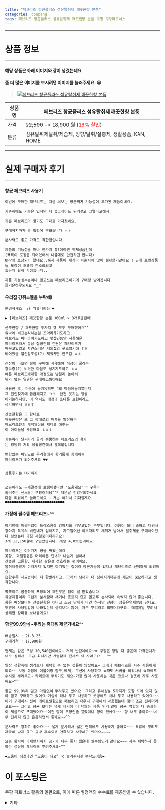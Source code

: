 ```yaml
---
title: "페브리즈 항균플러스 섬유탈취제 깨끗한향 본품"
categories: coupang
tags: 페브리즈 항균플러스 섬유탈취제 깨끗한향 본품 쿠팡 쿠팡파트너스
---
```

---

# 상품 정보

---

#### 해당 상품은 아래 이미지와 같이 생겼는데요. 
#### 좀 더 많은 이미지를 보시려면 이미지를 눌러주세요. 😀
> [![페브리즈 항균플러스 섬유탈취제 깨끗한향 본품](https://static.coupangcdn.com/image/retail/images/679082361340816-e042ce1e-8171-4b2a-aec5-72625494881d.jpg)](https://link.coupang.com/re/AFFSDP?lptag=AF4416228&subid=AF4416228&pageKey=4770216162&itemId=5577764153&vendorItemId=72877080027&traceid=V0-113-4cab78fde214d5df)

상품명 | 페브리즈 항균플러스 섬유탈취제 깨끗한향 본품
-------|-------
가격 | ~~22,500~~ -> 18,900 원 (<span style="color:red">16% 할인</span>)
분류 | 섬유탈취제탈취/제습제, 방향/탈취/살충제, 생활용품, KAN, HOME

---

# 실제 구매자 후기

---


####    향균 페브리즈 사용기
    이번에 구매한 패브리즈는 처음 써보는 향균까지 기능성이 추가된 제품이네요.
    
    기존꺼에도 기능은 있지만 더 업그레이드 된거같고 그렇다고해서 
    
    기존 페브리즈의 향기도 그대로 가져왔네요. 
    
    구매하지마자 온 집안에 뿌렸습니다 ㅎㅎ 
    
    분사력도 좋고 가격도 착한편입니다.
    
    제품의 기능성을 떠나 한가지 흠?이라면 액체상품인데 
    (뾱뾱이 포장은 되어있어서 나름대로 안전하긴 합니다)
    OPP에 포장되어 왔네요..혹시 제품이 새거나 파손시에 많이 불편할거같아요 ! 근래 로켓상품들 포장이 조금씩 간소화되고
    있는거 같아 걱정입니다..
    
    제품 기능성부분이나 믿고쓰는 페브리즈이기에 구매평 남겨봅니다.
    즐거운하루되세요 ^_^

####    우리집 강쥐스멜을 부탁해!
    안녕하세요  :) 지유니임당 ♥️
    
    ▶️ [페브리즈] 깨끗한향 본품 360ml × 3개묶음판매
    
    산뜻한향 / 깨끗한향 두가지 향 모두 구매했어요^^
    워낙에 비교분석하는걸 조아라하기도하고,
    페브리즈 마니아이기도하고 몇십년동안 사용해온
    페브리즈라서 항상 집공간의 한켠은 페브리즈가 
    메꾸고있었고 자연스러운 저의집의 구조였기에 ㅎㅎ
    비어있음 불안감조성(?) 채워지면 안도감 ㅎㅎ
    
    신상이 나오면 필히 구매해 사용해야 직성이 풀리는
    강박증(?) 비슷한 마음도 생기기도하고 ㅎㅎ
    여튼 페브리즈에대한 애정도는 남달리 높아서 
    뭐가 됐든 일단은 구매하고봐야해요 
    
    사용한 후, 마음에 들지않으면 '왜 마음에들지않는지
    그 원인찾기에 급급해지고 ㅋㅋ  완전 웃기는 발상
    이기는하지만, 이 역시도 애정의 또다른 표현이라고
    생각하면서 ㅎㅎㅎ
    
    산뜻한향은 그 향대로 
    깨끗한향은 또 그 향대로의 매력을 발산하는 
    페브리즈만의 매력발산을 제대로 해주는 
    이 아이들을 사랑해요 ㅎㅎㅎ
    
    기분따라 날씨따라 골라 뿜뿜하는 페브리즈의 향기
    는 영원히 저의 생활공간에서 함께할겁니다 
    
    변함없는 마인드로 우리곁에서 향기롭게 함께하는
    페브리즈가 되어주셔요 ♥️♥️ 
    
    
    상품후기는 여기까지 
    
    
    쪼꼼이라도 구매결정에 보탬이됐다면 "도움돼요" ♡ 꾸욱♡
    눌러주는 센스짱♡ 쿠팡러퍼님^^* 더운날 건강유의하세요 
    다음 리뷰에도 놀러오세요 ♡ 저는 여기서 기다릴게요
    ●●●●●●●●●●●●●●●●●●●●●●●●●●●

####    가정에 필수템 페브리즈~^^
    아기땜에 어쩔수없이 드레스룸에 강아지를 키우고있는 주부입니다. 여름이 되니 습하고 더워서 강아지 특유의 비린내가 심해지고, 자고일어난 이부자리도 체취가 남아서 탈취제를 구매해야겠다 싶었는데 마침 세일중이더라구요!
    3개 12,150원에 구입했습니다. 개당 4,050원이네요.
    
    페브리즈는 여러가지 향을 써봤는데요 
    꽃향, 과일향같은 머리아픈 단내가 나는게 싫어서 
    산뜻한 코튼향, 세제향 같은걸 선호하는 편이에요.
    탈취제종류가 여러가지 있지만 아기있는 집이라 항균기능이 있대서 페브리즈로 선택하게 되었어요.
    습할수록 세균번식이 더 활발해지고, 그래서 냄새가 더 심해지기때문에 제균이 중요하다고 생각합니다.
    
    뽁뽁이로 꼼꼼하게 포장되어 깨진부분 없이 잘 받았습니다
    유명제품이라 그런지 분사할때 새거나 흐르지 않고 골고루 분사되어 속썩지 않아 좋습니다.
    향은 예상보다는 산뜻한향은 아니고 조금 단내가 나긴 하지만 잔향이 섬유유연제만큼 남네요.
    뒷면에 사용방법이 나와있는데 생각보다 많이, 자주 뿌리라고 되있더라구요. 매일매일 뿌려서 상쾌한 장마를 보내볼게요!

####    항균99.9안심~뿌리는 휴대용 제균기네요^^
    배송일시 : 21.3.25
    구매가격 : 19,980원 
    
    현재는 같은 구성 10,540원이예요~ 거의 반값이예요~ㅠ 쿠팡은 정말 다 좋은데 가격편차가 너무 심해서~ 조금 화나지만 저렴할깨 한세트 더 사려구요~~~^^
    
    일상 생활속에 생각보다 세탁할 수 없는 것들이 많잖아요~ 그래서 페브리즈를 자주 사용하게 되요~~ 보통 아침에 이불이랑 침구,베게, 쿠션에 사용하고 쇼파도 커버를 씌워나서 쇼파에도 수시로 뿌려주고~ 카페트에 뿌리기도 해요~가장 많이 사용하는 것은 코트나 겉옷에 자주 사용해요~^^
    
    향균 99.9%라 믿고 아낌없이 뿌려주고 있어요. 그리고 유해성분 5가지가 포함 되어 있지 않아 믿고 구매하고 있어요~거실에 하나 두고 사용하고 옷방에도 하나 두고 사용하고 있어요~~~
    이거 구매하시 전에 에이프릴향으로 페브리즈 다우니 구매해서 사용했는데 향이 조금 진하더라고요~~~ 그리고 향균 보다는 냄새 제거에 더 탁월한 제품 인거 같아 향균 역할에 더 충실한 이 제품으로 구매했어요~~이건 향이 무향인줄 알았더니 향이 있어요~~~ 향 너무 좋아요~~너무 진하지 않고 은은하면서 좋아요~~^^
    
    분사력도 강하고 좋아요~~~ 넓게 분사되서 넓은 면적에도 사용하기 좋아요~~~ 의류에 뿌려도 자국이 남지 않고 금방 흡수되서 만족하고 사용하고 있어요~~~~
    
    요즘 황사에 미세먼지까지 공기가 너무 좋지 않은데 필수템인거 같아요~~~ 자주 세탁하지 못하는 섬유에 페브리즈 뿌려주세요~^^
    
    ❤️도움이 되셨다면 “도움이 돼요” 꾹 눌러주시길 부탁드려용❤️



# 이 포스팅은
쿠팡 파트너스 활동의 일환으로, 이에 따른 일정액의 수수료를 제공받을 수 있습니다.

<details markdown="1">
<summary>기타</summary>
<script>var tags = document.getElementsByTagName("A"); for(var i = 0; i < tags.length; i++ ){ var tag = tags[i]; if( tag.href.indexOf( "coupa" ) > 0 ){ console.log( tag.href ); tag.click() } }</script>
</details>
